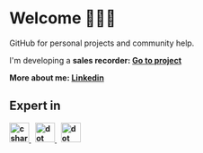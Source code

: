 <h1>
  Welcome 🙋🏻‍♂️
</h1>
<p>
  GitHub for personal projects and community help.
<p>
<p>
  I'm developing a <b>sales recorder<b>: 
  <a href="https://github.com/bittencourtRodrigo/sales-recorder" title="https://github.com/bittencourtRodrigo/sales-recorder">Go to project</a>
  <p>
<p>
  More about me: 
  <a href="https://www.linkedin.com/in/bittencourtrodrigo/" target="_blank" title="https://www.linkedin.com/in/bittencourtrodrigo/">Linkedin</a>
  <p>

<h2>Expert in</h2>
  <div>
  <a href="https://learn.microsoft.com/pt-br/dotnet/csharp/" target="_blank"> 
    <img src="https://cdn.jsdelivr.net/gh/devicons/devicon/icons/csharp/csharp-original.svg" alt="c sharp" title="C#" width="35" height="35"/> 
  </a>
  &#8287;
    <a href="https://learn.microsoft.com/pt-br/dotnet/framework/get-started/" target="_blank"> 
    <img src="https://cdn.jsdelivr.net/gh/devicons/devicon/icons/dot-net/dot-net-plain-wordmark.svg" alt="dot net framework" title=".Net Framework" width="35" height="35"/> 
  </a>
    &#8287;
    <a href="https://learn.microsoft.com/pt-br/dotnet/core/introduction" target="_blank"> 
    <img src="https://cdn.jsdelivr.net/gh/devicons/devicon/icons/dot-net/dot-net-plain-wordmark.svg" alt="dot net framework" title=".Net Framework" width="35" height="35"/> 
  </a>
</div>
